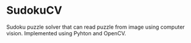 # SudokuCV
Sudoku puzzle solver that can read puzzle from image using computer vision. Implemented using Pyhton and OpenCV.

